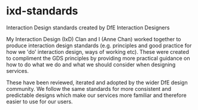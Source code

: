 # ixd-standards
Interaction Design standards created by DfE Interaction Designers

My Interaction Design (IxD) Clan and I (Anne Chan) worked together to produce interaction design standards (e.g. principles and good practice for how we 'do' interaction design, ways of working etc). These were created to compliment the GDS principles by providing more practical guidance on how to do what we do and what we should consider when designing services. 

These have been reviewed, iterated and adopted by the wider DfE design community. We follow the same standards for more consistent and predictable designs which make our services more familiar and therefore easier to use for our users.
